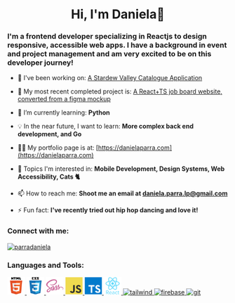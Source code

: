 <h1 align="center">Hi, I'm Daniela👋</h1>
<h3>I'm a frontend developer specializing in Reactjs to design responsive, accessible web apps. I have a background in event and project management and am very excited to be on this developer journey!</h3>

- 🔧 I've been working on: [A Stardew Valley Catalogue Application](https://github.com/parradaniela/stardew-checklist)

- 🔭 My most recent completed project is: [A React+TS job board website, converted from a figma mockup](https://github.com/parradaniela/jobi-jobboard)

- 🌱 I’m currently learning: **Python**

- 💡 In the near future, I want to learn: **More complex back end development, and Go**

- 👨‍💻 My portfolio page is at: [https://danielaparra.com](https://danielaparra.com)

- 💬 Topics I'm interested in: **Mobile Development, Design Systems, Web Accessibility, Cats 🐈**

- 📫 How to reach me: **Shoot me an email at daniela.parra.lp@gmail.com**

- ⚡ Fun fact: **I've recently tried out hip hop dancing and love it!**

<h3 align="left">Connect with me:</h3>
<p align="left">
<a href="https://linkedin.com/in/parradaniela" target="blank"><img align="center" src="https://raw.githubusercontent.com/rahuldkjain/github-profile-readme-generator/master/src/images/icons/Social/linked-in-alt.svg" alt="parradaniela" height="30" width="40" /></a>
</p>

<h3 align="left">Languages and Tools:</h3>
<p align="left"> 
  <a href="https://www.w3.org/html/" target="_blank" rel="noreferrer"> 
    <img src="https://raw.githubusercontent.com/devicons/devicon/master/icons/html5/html5-original-wordmark.svg" alt="html5" width="40" height="40"/> 
  </a>
  <a href="https://www.w3schools.com/css/" target="_blank" rel="noreferrer"> 
    <img src="https://raw.githubusercontent.com/devicons/devicon/master/icons/css3/css3-original-wordmark.svg" alt="css3" width="40" height="40"/> 
  </a> 
  <a href="https://sass-lang.com" target="_blank" rel="noreferrer"> 
    <img src="https://raw.githubusercontent.com/devicons/devicon/master/icons/sass/sass-original.svg" alt="sass" width="40" height="40"/> 
  </a>
  <a href="https://developer.mozilla.org/en-US/docs/Web/JavaScript" target="_blank" rel="noreferrer"> 
    <img src="https://raw.githubusercontent.com/devicons/devicon/master/icons/javascript/javascript-original.svg" alt="javascript" width="40" height="40"/> 
  </a> 
  <a href="https://www.typescriptlang.org/" target="_blank" rel="noreferrer"> 
    <img src="https://raw.githubusercontent.com/devicons/devicon/master/icons/typescript/typescript-original.svg" alt="typescript" width="40" height="40"/> 
  </a> 
  <a href="https://reactjs.org/" target="_blank" rel="noreferrer"> 
    <img src="https://raw.githubusercontent.com/devicons/devicon/master/icons/react/react-original-wordmark.svg" alt="react" width="40" height="40"/> 
  </a> 
  <a href="https://tailwindcss.com/" target="_blank" rel="noreferrer"> 
    <img src="https://www.vectorlogo.zone/logos/tailwindcss/tailwindcss-icon.svg" alt="tailwind" width="40" height="40"/> 
  </a> 
  <a href="https://firebase.google.com/" target="_blank" rel="noreferrer"> 
    <img src="https://www.vectorlogo.zone/logos/firebase/firebase-icon.svg" alt="firebase" width="40" height="40"/> 
  </a> 
  <a href="https://git-scm.com/" target="_blank" rel="noreferrer"> 
    <img src="https://www.vectorlogo.zone/logos/git-scm/git-scm-icon.svg" alt="git" width="40" height="40"/> 
  </a> 
</p>

